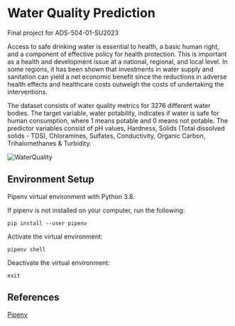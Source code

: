 # Water Quality Prediction
Final project for ADS-504-01-SU2023

Access to safe drinking water is essential to health, a basic human right, and a component of effective policy for health protection. This is important as a health and development issue at a national, regional, and local level. In some regions, it has been shown that investments in water supply and sanitation can yield a net economic benefit since the reductions in adverse health effects and healthcare costs outweigh the costs of undertaking the interventions.

The dataset consists of water quality metrics for 3276 different water bodies. The target variable, water potability, indicates if water is safe for human consumption, where 1 means potable and 0 means not potable. The predictor variables consist of pH values, Hardness, Solids (Total dissolved solids - TDS), Chloramines, Sulfates, Conductivity, Organic Carbon, Trihalomethanes & Turbidity.

![WaterQuality](https://github.com/trevsauer/ADS-504_Machine_Learning_Project/assets/60379514/888c4b62-3862-48d1-981f-737adc173a07)

## Environment Setup
Pipenv virtual environment with Python 3.8.

If pipenv is not installed on your computer, run the following:
```
pip install --user pipenv
```

Activate the virtual environment:
```
pipenv shell
```

Deactivate the virtual environment:
```
exit
```
## References
[Pipenv](https://pipenv.pypa.io/en/latest/)